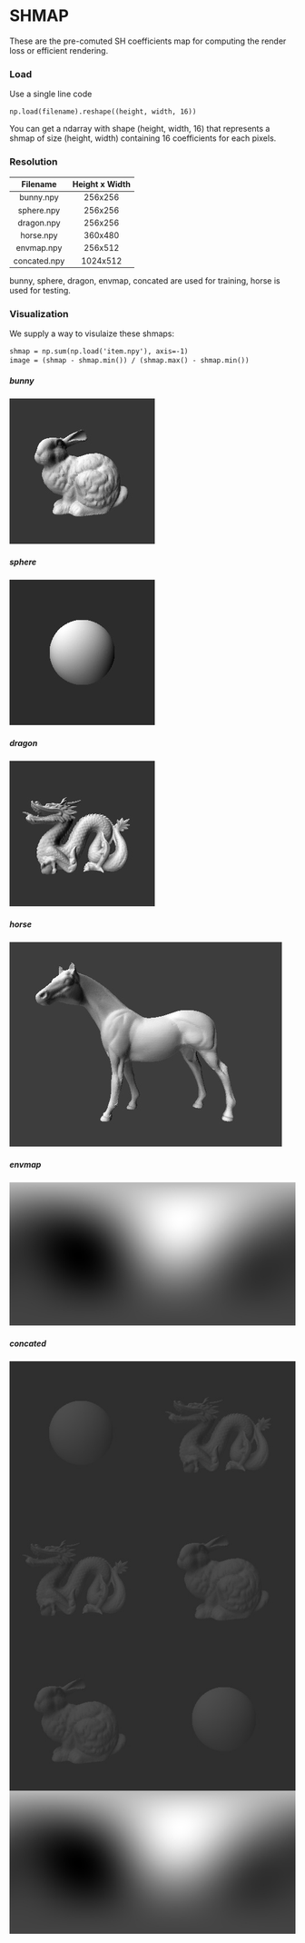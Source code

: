 # SHMAP
These are the pre-comuted SH coefficients map for computing the render loss or efficient rendering.

### Load
Use a single line code
    
    np.load(filename).reshape((height, width, 16))

You can get a ndarray with shape (height, width, 16) that represents a shmap of size (height, width) containing 16 coefficients for each pixels.

### Resolution
|  Filename  |Height x Width|
| :--------: |  :---:  |
| bunny.npy  | 256x256 |
| sphere.npy | 256x256 |
| dragon.npy | 256x256 |
| horse.npy  | 360x480 |
| envmap.npy | 256x512 |
|concated.npy|1024x512 |

bunny, sphere, dragon, envmap, concated are used for training, horse is used for testing.

### Visualization
We supply a way to visulaize these shmaps:

    shmap = np.sum(np.load('item.npy'), axis=-1)
    image = (shmap - shmap.min()) / (shmap.max() - shmap.min())

##### bunny
![bunny](./visualization/bunny.jpg)
##### sphere
![sphere](./visualization/sphere.jpg)
##### dragon
![dragon](./visualization/dragon.jpg)
##### horse
![horse](./visualization/horse.jpg)
##### envmap
![envmap](./visualization/envmap.jpg)
##### concated
![concated](./visualization/concated.jpg)
